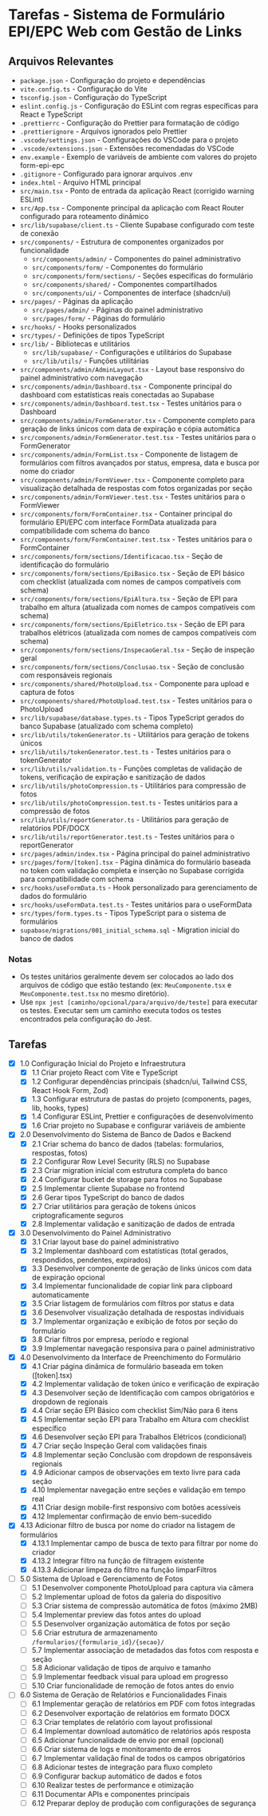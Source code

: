 # Tarefas - Sistema de Formulário EPI/EPC Web com Gestão de Links

## Arquivos Relevantes

- `package.json` - Configuração do projeto e dependências
- `vite.config.ts` - Configuração do Vite
- `tsconfig.json` - Configuração do TypeScript
- `eslint.config.js` - Configuração do ESLint com regras específicas para React e TypeScript
- `.prettierrc` - Configuração do Prettier para formatação de código
- `.prettierignore` - Arquivos ignorados pelo Prettier
- `.vscode/settings.json` - Configurações do VSCode para o projeto
- `.vscode/extensions.json` - Extensões recomendadas do VSCode
- `env.example` - Exemplo de variáveis de ambiente com valores do projeto form-epi-epc
- `.gitignore` - Configurado para ignorar arquivos .env
- `index.html` - Arquivo HTML principal
- `src/main.tsx` - Ponto de entrada da aplicação React (corrigido warning ESLint)
- `src/App.tsx` - Componente principal da aplicação com React Router configurado para roteamento dinâmico
- `src/lib/supabase/client.ts` - Cliente Supabase configurado com teste de conexão
- `src/components/` - Estrutura de componentes organizados por funcionalidade
  - `src/components/admin/` - Componentes do painel administrativo
  - `src/components/form/` - Componentes do formulário
  - `src/components/form/sections/` - Seções específicas do formulário
  - `src/components/shared/` - Componentes compartilhados
  - `src/components/ui/` - Componentes de interface (shadcn/ui)
- `src/pages/` - Páginas da aplicação
  - `src/pages/admin/` - Páginas do painel administrativo
  - `src/pages/form/` - Páginas do formulário
- `src/hooks/` - Hooks personalizados
- `src/types/` - Definições de tipos TypeScript
- `src/lib/` - Bibliotecas e utilitários
  - `src/lib/supabase/` - Configurações e utilitários do Supabase
  - `src/lib/utils/` - Funções utilitárias
- `src/components/admin/AdminLayout.tsx` - Layout base responsivo do painel administrativo com navegação
- `src/components/admin/Dashboard.tsx` - Componente principal do dashboard com estatísticas reais conectadas ao Supabase
- `src/components/admin/Dashboard.test.tsx` - Testes unitários para o Dashboard
- `src/components/admin/FormGenerator.tsx` - Componente completo para geração de links únicos com data de expiração e cópia automática
- `src/components/admin/FormGenerator.test.tsx` - Testes unitários para o FormGenerator
- `src/components/admin/FormList.tsx` - Componente de listagem de formulários com filtros avançados por status, empresa, data e busca por nome do criador
- `src/components/admin/FormViewer.tsx` - Componente completo para visualização detalhada de respostas com fotos organizadas por seção
- `src/components/admin/FormViewer.test.tsx` - Testes unitários para o FormViewer
- `src/components/form/FormContainer.tsx` - Container principal do formulário EPI/EPC com interface FormData atualizada para compatibilidade com schema do banco
- `src/components/form/FormContainer.test.tsx` - Testes unitários para o FormContainer
- `src/components/form/sections/Identificacao.tsx` - Seção de identificação do formulário
- `src/components/form/sections/EpiBasico.tsx` - Seção de EPI básico com checklist (atualizada com nomes de campos compatíveis com schema)
- `src/components/form/sections/EpiAltura.tsx` - Seção de EPI para trabalho em altura (atualizada com nomes de campos compatíveis com schema)
- `src/components/form/sections/EpiEletrico.tsx` - Seção de EPI para trabalhos elétricos (atualizada com nomes de campos compatíveis com schema)
- `src/components/form/sections/InspecaoGeral.tsx` - Seção de inspeção geral
- `src/components/form/sections/Conclusao.tsx` - Seção de conclusão com responsáveis regionais
- `src/components/shared/PhotoUpload.tsx` - Componente para upload e captura de fotos
- `src/components/shared/PhotoUpload.test.tsx` - Testes unitários para o PhotoUpload
- `src/lib/supabase/database.types.ts` - Tipos TypeScript gerados do banco Supabase (atualizado com schema completo)
- `src/lib/utils/tokenGenerator.ts` - Utilitários para geração de tokens únicos
- `src/lib/utils/tokenGenerator.test.ts` - Testes unitários para o tokenGenerator
- `src/lib/utils/validation.ts` - Funções completas de validação de tokens, verificação de expiração e sanitização de dados
- `src/lib/utils/photoCompression.ts` - Utilitários para compressão de fotos
- `src/lib/utils/photoCompression.test.ts` - Testes unitários para a compressão de fotos
- `src/lib/utils/reportGenerator.ts` - Utilitários para geração de relatórios PDF/DOCX
- `src/lib/utils/reportGenerator.test.ts` - Testes unitários para o reportGenerator
- `src/pages/admin/index.tsx` - Página principal do painel administrativo
- `src/pages/form/[token].tsx` - Página dinâmica do formulário baseada no token com validação completa e inserção no Supabase corrigida para compatibilidade com schema
- `src/hooks/useFormData.ts` - Hook personalizado para gerenciamento de dados do formulário
- `src/hooks/useFormData.test.ts` - Testes unitários para o useFormData
- `src/types/form.types.ts` - Tipos TypeScript para o sistema de formulários
- `supabase/migrations/001_initial_schema.sql` - Migration inicial do banco de dados

### Notas

- Os testes unitários geralmente devem ser colocados ao lado dos arquivos de código que estão testando (ex: `MeuComponente.tsx` e `MeuComponente.test.tsx` no mesmo diretório).
- Use `npx jest [caminho/opcional/para/arquivo/de/teste]` para executar os testes. Executar sem um caminho executa todos os testes encontrados pela configuração do Jest.

## Tarefas

- [x] 1.0 Configuração Inicial do Projeto e Infraestrutura
  - [x] 1.1 Criar projeto React com Vite e TypeScript
  - [x] 1.2 Configurar dependências principais (shadcn/ui, Tailwind CSS, React Hook Form, Zod)
  - [x] 1.3 Configurar estrutura de pastas do projeto (components, pages, lib, hooks, types)
  - [x] 1.4 Configurar ESLint, Prettier e configurações de desenvolvimento
  - [x] 1.6 Criar projeto no Supabase e configurar variáveis de ambiente

- [x] 2.0 Desenvolvimento do Sistema de Banco de Dados e Backend
  - [x] 2.1 Criar schema do banco de dados (tabelas: formularios, respostas, fotos)
  - [x] 2.2 Configurar Row Level Security (RLS) no Supabase
  - [x] 2.3 Criar migration inicial com estrutura completa do banco
  - [x] 2.4 Configurar bucket de storage para fotos no Supabase
  - [x] 2.5 Implementar cliente Supabase no frontend
  - [x] 2.6 Gerar tipos TypeScript do banco de dados
  - [x] 2.7 Criar utilitários para geração de tokens únicos criptograficamente seguros
  - [x] 2.8 Implementar validação e sanitização de dados de entrada

- [x] 3.0 Desenvolvimento do Painel Administrativo
  - [x] 3.1 Criar layout base do painel administrativo
  - [x] 3.2 Implementar dashboard com estatísticas (total gerados, respondidos, pendentes, expirados)
  - [x] 3.3 Desenvolver componente de geração de links únicos com data de expiração opcional
  - [x] 3.4 Implementar funcionalidade de copiar link para clipboard automaticamente
  - [x] 3.5 Criar listagem de formulários com filtros por status e data
  - [x] 3.6 Desenvolver visualização detalhada de respostas individuais
  - [x] 3.7 Implementar organização e exibição de fotos por seção do formulário
  - [x] 3.8 Criar filtros por empresa, período e regional
  - [x] 3.9 Implementar navegação responsiva para o painel administrativo

- [x] 4.0 Desenvolvimento da Interface de Preenchimento do Formulário
  - [x] 4.1 Criar página dinâmica de formulário baseada em token ([token].tsx)
  - [x] 4.2 Implementar validação de token único e verificação de expiração
  - [x] 4.3 Desenvolver seção de Identificação com campos obrigatórios e dropdown de regionais
  - [x] 4.4 Criar seção EPI Básico com checklist Sim/Não para 6 itens
  - [x] 4.5 Implementar seção EPI para Trabalho em Altura com checklist específico
  - [x] 4.6 Desenvolver seção EPI para Trabalhos Elétricos (condicional)
  - [x] 4.7 Criar seção Inspeção Geral com validações finais
  - [x] 4.8 Implementar seção Conclusão com dropdown de responsáveis regionais
  - [x] 4.9 Adicionar campos de observações em texto livre para cada seção
  - [x] 4.10 Implementar navegação entre seções e validação em tempo real
  - [x] 4.11 Criar design mobile-first responsivo com botões acessíveis
  - [x] 4.12 Implementar confirmação de envio bem-sucedido

- [x] 4.13 Adicionar filtro de busca por nome do criador na listagem de formulários
  - [x] 4.13.1 Implementar campo de busca de texto para filtrar por nome do criador
  - [x] 4.13.2 Integrar filtro na função de filtragem existente
  - [x] 4.13.3 Adicionar limpeza do filtro na função limparFiltros

- [ ] 5.0 Sistema de Upload e Gerenciamento de Fotos
  - [ ] 5.1 Desenvolver componente PhotoUpload para captura via câmera
  - [ ] 5.2 Implementar upload de fotos da galeria do dispositivo
  - [ ] 5.3 Criar sistema de compressão automática de fotos (máximo 2MB)
  - [ ] 5.4 Implementar preview das fotos antes do upload
  - [ ] 5.5 Desenvolver organização automática de fotos por seção
  - [ ] 5.6 Criar estrutura de armazenamento `/formularios/{formulario_id}/{secao}/`
  - [ ] 5.7 Implementar associação de metadados das fotos com resposta e seção
  - [ ] 5.8 Adicionar validação de tipos de arquivo e tamanho
  - [ ] 5.9 Implementar feedback visual para upload em progresso
  - [ ] 5.10 Criar funcionalidade de remoção de fotos antes do envio

- [ ] 6.0 Sistema de Geração de Relatórios e Funcionalidades Finais
  - [ ] 6.1 Implementar geração de relatórios em PDF com fotos integradas
  - [ ] 6.2 Desenvolver exportação de relatórios em formato DOCX
  - [ ] 6.3 Criar templates de relatório com layout profissional
  - [ ] 6.4 Implementar download automático de relatórios após resposta
  - [ ] 6.5 Adicionar funcionalidade de envio por email (opcional)
  - [ ] 6.6 Criar sistema de logs e monitoramento de erros
  - [ ] 6.7 Implementar validação final de todos os campos obrigatórios
  - [ ] 6.8 Adicionar testes de integração para fluxo completo
  - [ ] 6.9 Configurar backup automático de dados e fotos
  - [ ] 6.10 Realizar testes de performance e otimização
  - [ ] 6.11 Documentar APIs e componentes principais
  - [ ] 6.12 Preparar deploy de produção com configurações de segurança
